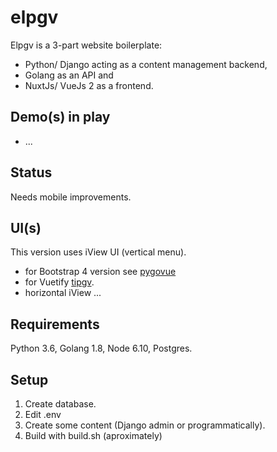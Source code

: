 # elpgv

Elpgv is a 3-part website boilerplate:
 
* Python/ Django acting as a content management backend,
* Golang as an API and
* NuxtJs/ VueJs 2 as a frontend.

## Demo(s) in play

* ...

## Status

Needs mobile improvements.

## UI(s)

This version uses iView UI (vertical menu).

* for Bootstrap 4 version see [pygovue](https://github.com/xenu256/pygovue)
* for Vuetify [tipgv](https://github.com/xenu256/tipgv).
* horizontal iView ...

## Requirements

Python 3.6, Golang 1.8, Node 6.10, Postgres.

## Setup

1. Create database.
2. Edit .env
3. Create some content (Django admin or programmatically).
3. Build with build.sh (aproximately)
